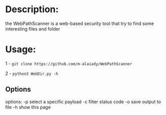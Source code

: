# Description:
  the WebPathScanner is a web-based security tool that try to find some interesting files and folder
  
# Usage:
  1 - ``` git clone https://github.com/m-alaiady/WebPathScanner ```
  
  2 - ``` python3 WebDir.py -h ```
  
  ## Options
options:
  -p select a specific payload
  -c filter status code
  -o save output to file
  -h show this page


